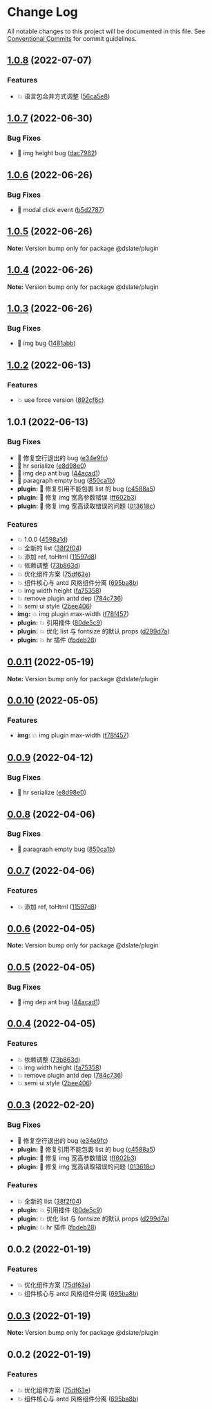# Change Log

All notable changes to this project will be documented in this file. See [Conventional Commits](https://conventionalcommits.org) for commit guidelines.

## [1.0.8](https://github.com/rojer95/dslate/compare/v1.0.7...v1.0.8) (2022-07-07)

### Features

- :boom: 语言包合并方式调整 ([56ca5e8](https://github.com/rojer95/dslate/commit/56ca5e82aec1381da76af7fc717db153fdaff7e3))

## [1.0.7](https://github.com/rojer95/dslate/compare/v1.0.6...v1.0.7) (2022-06-30)

### Bug Fixes

- :bug: img height bug ([dac7982](https://github.com/rojer95/dslate/commit/dac7982684b63d36e68f954db26afbb8ffd247f8))

## [1.0.6](https://github.com/rojer95/dslate/compare/v1.0.5...v1.0.6) (2022-06-26)

### Bug Fixes

- :bug: modal click event ([b5d2787](https://github.com/rojer95/dslate/commit/b5d278783f64f639f92b3c384dc05f4399bb89b7))

## [1.0.5](https://github.com/rojer95/dslate/compare/v1.0.4...v1.0.5) (2022-06-26)

**Note:** Version bump only for package @dslate/plugin

## [1.0.4](https://github.com/rojer95/dslate/compare/v1.0.3...v1.0.4) (2022-06-26)

**Note:** Version bump only for package @dslate/plugin

## [1.0.3](https://github.com/rojer95/dslate/compare/v1.0.2...v1.0.3) (2022-06-26)

### Bug Fixes

- :bug: img bug ([1481abb](https://github.com/rojer95/dslate/commit/1481abbe1f384d40a6aadc9d650a1c8a703406fa))

## [1.0.2](https://github.com/rojer95/dslate/compare/v1.0.1...v1.0.2) (2022-06-13)

### Features

- :boom: use force version ([892cf6c](https://github.com/rojer95/dslate/commit/892cf6c0829d13ace011b59c0aff84ca9c4d5045))

## 1.0.1 (2022-06-13)

### Bug Fixes

- :bug: 修复空行退出的 bug ([e34e9fc](https://github.com/rojer95/dslate/commit/e34e9fc1524849fc942c3199106d399b26fbf081))
- :bug: hr serialize ([e8d98e0](https://github.com/rojer95/dslate/commit/e8d98e048808addadf8101f16ffb6b8f934c1375))
- :bug: img dep ant bug ([44acad1](https://github.com/rojer95/dslate/commit/44acad1065723067427c79e6233ee2d9a02526b1))
- :bug: paragraph empty bug ([850ca1b](https://github.com/rojer95/dslate/commit/850ca1bd865f32c264941248f970f942262e9c37))
- **plugin:** :bug: 修复引用不能包裹 list 的 bug ([c4588a5](https://github.com/rojer95/dslate/commit/c4588a5686899cad72625b8e667aeb2c57894e41))
- **plugin:** :bug: 修复 img 宽高参数错误 ([ff602b3](https://github.com/rojer95/dslate/commit/ff602b3a7331409a056794cdcdfb3a14258f1133))
- **plugin:** :bug: 修复 img 宽高读取错误的问题 ([013618c](https://github.com/rojer95/dslate/commit/013618cf45f5e1459832a41f6fb5d976ccdf98bd))

### Features

- :boom: 1.0.0 ([4598a1d](https://github.com/rojer95/dslate/commit/4598a1dc15772ad8955992e84414a68ca54b6a2a))
- :boom: 全新的 list ([38f2f04](https://github.com/rojer95/dslate/commit/38f2f042fd6e4b722884976ef0ad764bb58bf788))
- :boom: 添加 ref, toHtml ([11597d8](https://github.com/rojer95/dslate/commit/11597d8b88888f36fd12fb68edee5795f066d36e))
- :boom: 依赖调整 ([73b863d](https://github.com/rojer95/dslate/commit/73b863d337d267bdda1c1a469f166e91ccce90aa))
- :boom: 优化组件方案 ([75df63e](https://github.com/rojer95/dslate/commit/75df63ecfe90127b0d24288419092fe479bd96f4))
- :boom: 组件核心与 antd 风格组件分离 ([695ba8b](https://github.com/rojer95/dslate/commit/695ba8b8511c47a820f75227f1568bca884ac454))
- :boom: img width height ([fa75358](https://github.com/rojer95/dslate/commit/fa75358ee941bd00580ffd1da78d72a26441f525))
- :boom: remove plugin antd dep ([784c736](https://github.com/rojer95/dslate/commit/784c736993a5589ac78adefeeb54a7e5f5bbebed))
- :boom: semi ui style ([2bee406](https://github.com/rojer95/dslate/commit/2bee40654efb130a75b955da021f5f344b944db7))
- **img:** :boom: img plugin max-width ([f78f457](https://github.com/rojer95/dslate/commit/f78f457820fd67810f7b654febe84c656e0062d1))
- **plugin:** :boom: 引用插件 ([80de5c9](https://github.com/rojer95/dslate/commit/80de5c92252883da2521bc8e89a0e09b816ae17d))
- **plugin:** :boom: 优化 list 与 fontsize 的默认 props ([d299d7a](https://github.com/rojer95/dslate/commit/d299d7a356c60bf5338cf74c2c11ecf79623f657))
- **plugin:** :boom: hr 插件 ([fbdeb28](https://github.com/rojer95/dslate/commit/fbdeb2801dad50321361349449ba1c53df7f510f))

## [0.0.11](https://github.com/rojer95/dslate/compare/@dslate/plugin@0.0.10...@dslate/plugin@0.0.11) (2022-05-19)

**Note:** Version bump only for package @dslate/plugin

## [0.0.10](https://github.com/rojer95/dslate/compare/@dslate/plugin@0.0.9...@dslate/plugin@0.0.10) (2022-05-05)

### Features

- **img:** :boom: img plugin max-width ([f78f457](https://github.com/rojer95/dslate/commit/f78f457820fd67810f7b654febe84c656e0062d1))

## [0.0.9](https://github.com/rojer95/dslate/compare/@dslate/plugin@0.0.8...@dslate/plugin@0.0.9) (2022-04-12)

### Bug Fixes

- :bug: hr serialize ([e8d98e0](https://github.com/rojer95/dslate/commit/e8d98e048808addadf8101f16ffb6b8f934c1375))

## [0.0.8](https://github.com/rojer95/dslate/compare/@dslate/plugin@0.0.7...@dslate/plugin@0.0.8) (2022-04-06)

### Bug Fixes

- :bug: paragraph empty bug ([850ca1b](https://github.com/rojer95/dslate/commit/850ca1bd865f32c264941248f970f942262e9c37))

## [0.0.7](https://github.com/rojer95/dslate/compare/@dslate/plugin@0.0.6...@dslate/plugin@0.0.7) (2022-04-06)

### Features

- :boom: 添加 ref, toHtml ([11597d8](https://github.com/rojer95/dslate/commit/11597d8b88888f36fd12fb68edee5795f066d36e))

## [0.0.6](https://github.com/rojer95/dslate/compare/@dslate/plugin@0.0.5...@dslate/plugin@0.0.6) (2022-04-05)

**Note:** Version bump only for package @dslate/plugin

## [0.0.5](https://github.com/rojer95/dslate/compare/@dslate/plugin@0.0.4...@dslate/plugin@0.0.5) (2022-04-05)

### Bug Fixes

- :bug: img dep ant bug ([44acad1](https://github.com/rojer95/dslate/commit/44acad1065723067427c79e6233ee2d9a02526b1))

## [0.0.4](https://github.com/rojer95/dslate/compare/@dslate/plugin@0.0.3...@dslate/plugin@0.0.4) (2022-04-05)

### Features

- :boom: 依赖调整 ([73b863d](https://github.com/rojer95/dslate/commit/73b863d337d267bdda1c1a469f166e91ccce90aa))
- :boom: img width height ([fa75358](https://github.com/rojer95/dslate/commit/fa75358ee941bd00580ffd1da78d72a26441f525))
- :boom: remove plugin antd dep ([784c736](https://github.com/rojer95/dslate/commit/784c736993a5589ac78adefeeb54a7e5f5bbebed))
- :boom: semi ui style ([2bee406](https://github.com/rojer95/dslate/commit/2bee40654efb130a75b955da021f5f344b944db7))

## [0.0.3](https://github.com/rojer95/dslate/compare/@dslate/plugin@0.0.2...@dslate/plugin@0.0.3) (2022-02-20)

### Bug Fixes

- :bug: 修复空行退出的 bug ([e34e9fc](https://github.com/rojer95/dslate/commit/e34e9fc1524849fc942c3199106d399b26fbf081))
- **plugin:** :bug: 修复引用不能包裹 list 的 bug ([c4588a5](https://github.com/rojer95/dslate/commit/c4588a5686899cad72625b8e667aeb2c57894e41))
- **plugin:** :bug: 修复 img 宽高参数错误 ([ff602b3](https://github.com/rojer95/dslate/commit/ff602b3a7331409a056794cdcdfb3a14258f1133))
- **plugin:** :bug: 修复 img 宽高读取错误的问题 ([013618c](https://github.com/rojer95/dslate/commit/013618cf45f5e1459832a41f6fb5d976ccdf98bd))

### Features

- :boom: 全新的 list ([38f2f04](https://github.com/rojer95/dslate/commit/38f2f042fd6e4b722884976ef0ad764bb58bf788))
- **plugin:** :boom: 引用插件 ([80de5c9](https://github.com/rojer95/dslate/commit/80de5c92252883da2521bc8e89a0e09b816ae17d))
- **plugin:** :boom: 优化 list 与 fontsize 的默认 props ([d299d7a](https://github.com/rojer95/dslate/commit/d299d7a356c60bf5338cf74c2c11ecf79623f657))
- **plugin:** :boom: hr 插件 ([fbdeb28](https://github.com/rojer95/dslate/commit/fbdeb2801dad50321361349449ba1c53df7f510f))

## 0.0.2 (2022-01-19)

### Features

- :boom: 优化组件方案 ([75df63e](https://github.com/rojer95/dslate/commit/75df63ecfe90127b0d24288419092fe479bd96f4))
- :boom: 组件核心与 antd 风格组件分离 ([695ba8b](https://github.com/rojer95/dslate/commit/695ba8b8511c47a820f75227f1568bca884ac454))

## [0.0.3](https://github.com/rojer95/dslate/compare/@dslate/plugin@0.0.2...@dslate/plugin@0.0.3) (2022-01-19)

**Note:** Version bump only for package @dslate/plugin

## 0.0.2 (2022-01-19)

### Features

- :boom: 优化组件方案 ([75df63e](https://github.com/rojer95/dslate/commit/75df63ecfe90127b0d24288419092fe479bd96f4))
- :boom: 组件核心与 antd 风格组件分离 ([695ba8b](https://github.com/rojer95/dslate/commit/695ba8b8511c47a820f75227f1568bca884ac454))
